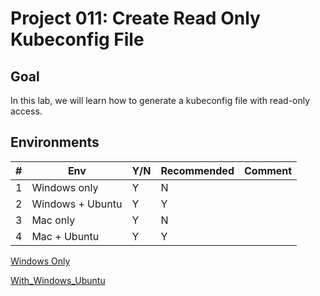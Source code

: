# Project 011: Create Read Only Kubeconfig File

## Goal

In this lab, we will learn how to generate a kubeconfig file with read-only access.

## Environments

| #  | Env  | Y/N  | Recommended   |  Comment |
|---|---|---|---|---|
| 1 | Windows only | Y | N |   |
| 2 | Windows + Ubuntu | Y | Y |   |
| 3 | Mac only | Y | N |   |
| 4 | Mac + Ubuntu | Y | Y |   |

[Windows Only](01_Y_WindowsOnly.md)

[With_Windows_Ubuntu](02_Y_Windows_Ubuntu.md)

<!--

[Mac Only](03_YN_MacOnly.md)

[With_Mac_Ubuntu](04_Y_Mac_Ubuntu.md)
-->
